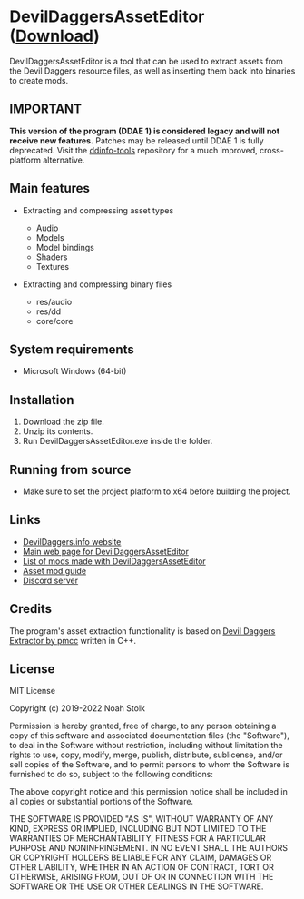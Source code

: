 # DevilDaggersAssetEditor ([Download](https://devildaggers.info/api/tools/DevilDaggersAssetEditor/file))

DevilDaggersAssetEditor is a tool that can be used to extract assets from the Devil Daggers resource files, as well as inserting them back into binaries to create mods.

## IMPORTANT

**This version of the program (DDAE 1) is considered legacy and will not receive new features.** Patches may be released until DDAE 1 is fully deprecated. Visit the [ddinfo-tools](https://github.com/NoahStolk/ddinfo-tools) repository for a much improved, cross-platform alternative.

## Main features

- Extracting and compressing asset types
	- Audio
	- Models
	- Model bindings
	- Shaders
	- Textures

- Extracting and compressing binary files
	- res/audio
	- res/dd
	- core/core

## System requirements

- Microsoft Windows (64-bit)

## Installation

1. Download the zip file.
2. Unzip its contents.
3. Run DevilDaggersAssetEditor.exe inside the folder.

## Running from source

- Make sure to set the project platform to x64 before building the project.

## Links

- [DevilDaggers.info website](https://devildaggers.info)
- [Main web page for DevilDaggersAssetEditor](https://devildaggers.info/tools/asset-editor)
- [List of mods made with DevilDaggersAssetEditor](https://devildaggers.info/custom/mods)
- [Asset mod guide](https://devildaggers.info/guides/asset-editor)
- [Discord server](https://discord.gg/NF32j8S)

## Credits

The program's asset extraction functionality is based on [Devil Daggers Extractor by pmcc](https://github.com/pmcc/devil-daggers-extractor) written in C++.

## License

MIT License

Copyright (c) 2019-2022 Noah Stolk

Permission is hereby granted, free of charge, to any person obtaining a copy
of this software and associated documentation files (the "Software"), to deal
in the Software without restriction, including without limitation the rights
to use, copy, modify, merge, publish, distribute, sublicense, and/or sell
copies of the Software, and to permit persons to whom the Software is
furnished to do so, subject to the following conditions:

The above copyright notice and this permission notice shall be included in all
copies or substantial portions of the Software.

THE SOFTWARE IS PROVIDED "AS IS", WITHOUT WARRANTY OF ANY KIND, EXPRESS OR
IMPLIED, INCLUDING BUT NOT LIMITED TO THE WARRANTIES OF MERCHANTABILITY,
FITNESS FOR A PARTICULAR PURPOSE AND NONINFRINGEMENT. IN NO EVENT SHALL THE
AUTHORS OR COPYRIGHT HOLDERS BE LIABLE FOR ANY CLAIM, DAMAGES OR OTHER
LIABILITY, WHETHER IN AN ACTION OF CONTRACT, TORT OR OTHERWISE, ARISING FROM,
OUT OF OR IN CONNECTION WITH THE SOFTWARE OR THE USE OR OTHER DEALINGS IN THE
SOFTWARE.
